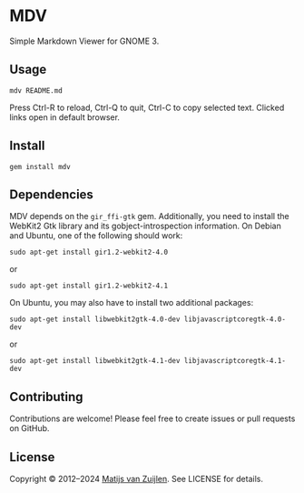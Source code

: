 # MDV

Simple Markdown Viewer for GNOME 3.

## Usage

```
mdv README.md
```

Press Ctrl-R to reload, Ctrl-Q to quit, Ctrl-C to copy selected text. Clicked
links open in default browser.

## Install

```
gem install mdv
```

## Dependencies

MDV depends on the `gir_ffi-gtk` gem. Additionally, you need to install the
WebKit2 Gtk library and its gobject-introspection information. On Debian and
Ubuntu, one of the following should work:

```
sudo apt-get install gir1.2-webkit2-4.0
```

or

```
sudo apt-get install gir1.2-webkit2-4.1
```

On Ubuntu, you may also have to install two additional packages:

```
sudo apt-get install libwebkit2gtk-4.0-dev libjavascriptcoregtk-4.0-dev
```

or

```
sudo apt-get install libwebkit2gtk-4.1-dev libjavascriptcoregtk-4.1-dev
```

## Contributing

Contributions are welcome! Please feel free to create issues or pull requests
on GitHub.

## License

Copyright &copy; 2012&ndash;2024 [Matijs van Zuijlen](http://www.matijs.net).
See LICENSE for details.
